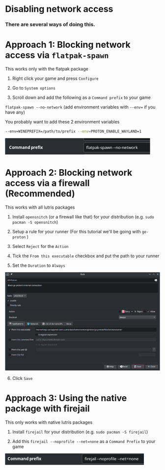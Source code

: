 # Disabling network access

### There are several ways of doing this.

# Approach 1: Blocking network access via `flatpak-spawn`

This works only with the flatpak package

1. Right click your game and press `Configure`

2. Go to `System options` 

3. Scroll down and add the following as a `Command prefix` to your game

`flatpak-spawn --no-network` (add environment variables with `--env=` if you have any)

You probably want to add these 2 environment variables

```sh
--env=WINEPREFIX=/path/to/prefix --env=PROTON_ENABLE_WAYLAND=1
```

![](/assets/flatpak-spawn.png)

# Approach 2: Blocking network access via a firewall (Recommended)

This works with all lutris packages

1. Install `opensnitch` (or a firewall like that) for your distribution (e.g. `sudo pacman -S opensnitch`)

2. Setup a rule for your runner (For this tutorial we'll be going with `ge-proton` )

3. Select `Reject` for the `Action`

4. Tick the `From this executable` checkbox and put the path to your runner

5. Set the `Duration` to `Always`

![](/assets/3.png)

6. Click `Save`

# Approach 3: Using the native package with firejail

This only works with native lutris packages

1. Install `firejail` for your distribution (e.g. `sudo pacman -S firejail`)

2. Add this `firejail --noprofile --net=none` as a `Command Prefix` to your game

![](/assets/2.png)
